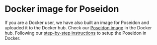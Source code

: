 # Docker image for Poseidon

If you are a Docker user, we have also built an image for Poseidon and uploaded it to the Docker hub. Check our [Poseidon image](https://hub.docker.com/r/zhisbug/poseidon/) in the Docker hub.
Following our [step-by-step instructions](https://github.com/petuum/poseidon/wiki/Running-Poseidon-in-Docker) to setup the Poseidon in Docker.

